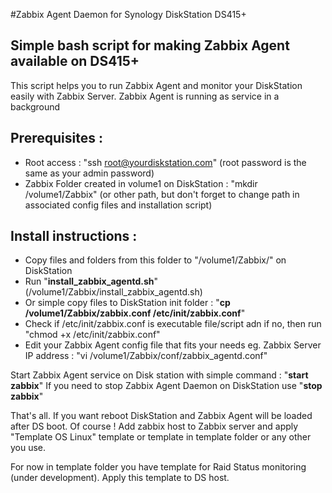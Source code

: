 #Zabbix Agent Daemon for Synology DiskStation DS415+

## Simple bash script for making Zabbix Agent available on DS415+
This script helps you to run Zabbix Agent and monitor your DiskStation easily with Zabbix Server.
Zabbix Agent is running as service in a background

## Prerequisites :
* Root access : "ssh root@yourdiskstation.com" (root password is the same as your admin password)
* Zabbix Folder created in volume1 on DiskStation : "mkdir /volume1/Zabbix" (or other path, but don't forget to change path in associated config files and installation script)

## Install instructions :
* Copy files and folders from this folder to "/volume1/Zabbix/" on DiskStation
* Run "**install_zabbix_agentd.sh**" (/volume1/Zabbix/install_zabbix_agentd.sh)
* Or simple copy files to DiskStation init folder : "**cp /volume1/Zabbix/zabbix.conf /etc/init/zabbix.conf**"
* Check if /etc/init/zabbix.conf is executable file/script adn if no, then run "chmod +x /etc/init/zabbix.conf"
* Edit your Zabbix Agent config file that fits your needs eg. Zabbix Server IP address : "vi /volume1/Zabbix/conf/zabbix_agentd.conf"

Start Zabbix Agent service on Disk station with simple command : "**start zabbix**"
If you need to stop Zabbix Agent Daemon on DiskStation use "**stop zabbix**"

That's all. If you want reboot DiskStation and Zabbix Agent will be loaded after DS boot.
Of course ! Add zabbix host to Zabbix server and apply "Template OS Linux" template or template in template folder or any other you use.

For now in template folder you have template for Raid Status monitoring (under development). Apply this template to DS host.